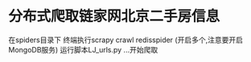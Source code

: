 # 分布式爬取链家网北京二手房信息
在spiders目录下 终端执行scrapy crawl redisspider (开启多个,注意要开启MongoDB服务)
运行脚本LJ_urls.py
...开始爬取
